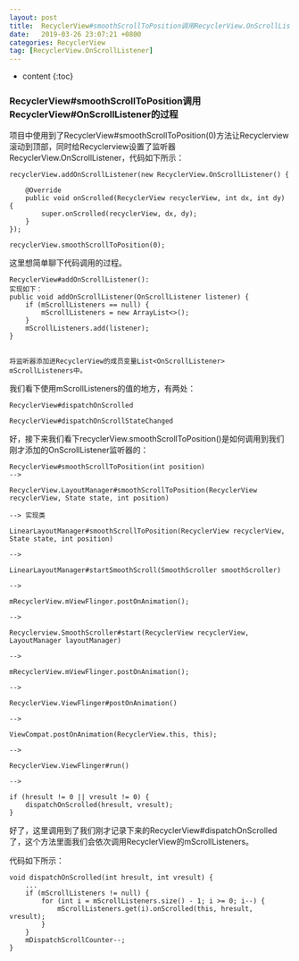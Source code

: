 ```yaml
---
layout: post
title:  RecyclerView#smoothScrollToPosition调用RecyclerView.OnScrollListener的过程
date:   2019-03-26 23:07:21 +0800
categories: RecyclerView
tag: [RecyclerView.OnScrollListener]
---
```


* content
{:toc}



### RecyclerView#smoothScrollToPosition调用RecyclerView#OnScrollListener的过程

项目中使用到了RecyclerView#smoothScrollToPosition(0)方法让Recyclerview滚动到顶部，同时给Recyclerview设置了监听器RecyclerView.OnScrollListener，代码如下所示：

```
recyclerView.addOnScrollListener(new RecyclerView.OnScrollListener() {
    
    @Override
    public void onScrolled(RecyclerView recyclerView, int dx, int dy) {
        super.onScrolled(recyclerView, dx, dy);
    }
});

recyclerView.smoothScrollToPosition(0);
```

这里想简单聊下代码调用的过程。

```
RecyclerView#addOnScrollListener():
实现如下：
public void addOnScrollListener(OnScrollListener listener) {
    if (mScrollListeners == null) {
        mScrollListeners = new ArrayList<>();
    }
    mScrollListeners.add(listener);
}
    
    
将监听器添加进RecyclerView的成员变量List<OnScrollListener> mScrollListeners中。
```

我们看下使用mScrollListeners的值的地方，有两处：

```
RecyclerView#dispatchOnScrolled

RecyclerView#dispatchOnScrollStateChanged
```

好，接下来我们看下recyclerView.smoothScrollToPosition()是如何调用到我们刚才添加的OnScrollListener监听器的：

```
RecyclerView#smoothScrollToPosition(int position) 
-->

RecyclerView.LayoutManager#smoothScrollToPosition(RecyclerView recyclerView, State state, int position)

--> 实现类

LinearLayoutManager#smoothScrollToPosition(RecyclerView recyclerView, State state, int position)

-->

LinearLayoutManager#startSmoothScroll(SmoothScroller smoothScroller)

-->

mRecyclerView.mViewFlinger.postOnAnimation();

-->

Recyclerview.SmoothScroller#start(RecyclerView recyclerView, LayoutManager layoutManager)

-->

mRecyclerView.mViewFlinger.postOnAnimation();

-->

RecyclerView.ViewFlinger#postOnAnimation()

-->

ViewCompat.postOnAnimation(RecyclerView.this, this);

-->

RecyclerView.ViewFlinger#run()

-->

if (hresult != 0 || vresult != 0) {
    dispatchOnScrolled(hresult, vresult);
}
```

好了，这里调用到了我们刚才记录下来的RecyclerView#dispatchOnScrolled了，这个方法里面我们会依次调用RecyclerView的mScrollListeners。

代码如下所示：

```
void dispatchOnScrolled(int hresult, int vresult) {
    ...
    if (mScrollListeners != null) {
        for (int i = mScrollListeners.size() - 1; i >= 0; i--) {
            mScrollListeners.get(i).onScrolled(this, hresult, vresult);
        }
    }
    mDispatchScrollCounter--;
}
```



